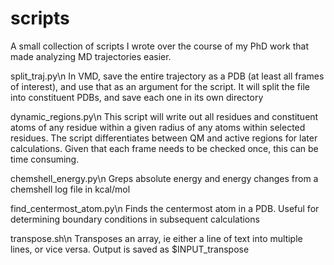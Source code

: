 # scripts

A small collection of scripts I wrote over the course of my PhD work that made analyzing MD trajectories easier. 

split_traj.py\n
In VMD, save the entire trajectory as a PDB (at least all frames of interest), and use that as an argument for the script. It will split the file into constituent PDBs, and save each one in its own directory


dynamic_regions.py\n
This script will write out all residues and constituent atoms of any residue within a given radius of any atoms within selected residues. The script differentiates between QM and active regions for later 
calculations. Given that each frame needs to be checked once, this can be time consuming.


chemshell_energy.py\n
Greps absolute energy and energy changes from a chemshell log file in kcal/mol


find_centermost_atom.py\n
Finds the centermost atom in a PDB. Useful for determining boundary conditions in subsequent calculations


transpose.sh\n
Transposes an array, ie either a line of text into multiple lines, or vice versa. Output is saved as $INPUT_transpose
